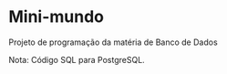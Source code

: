 # Mini-mundo
Projeto de programação da matéria de Banco de Dados

Nota: Código SQL para PostgreSQL.
